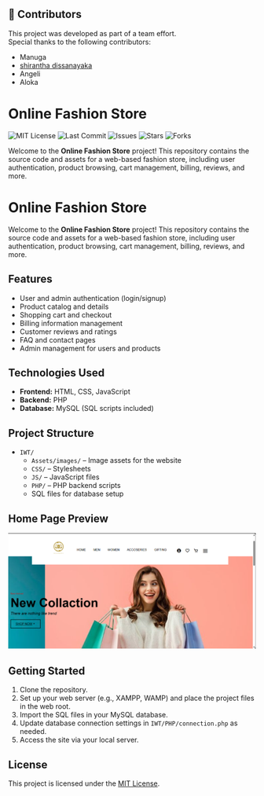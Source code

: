 
## 👥 Contributors

This project was developed as part of a team effort.  
Special thanks to the following contributors:

- Manuga
- [shirantha dissanayaka](https://github.com/shiranthaDS)
- Angeli
- Aloka
# Online Fashion Store

<!-- Badges -->
![MIT License](https://img.shields.io/badge/license-MIT-green.svg)
![Last Commit](https://img.shields.io/github/last-commit/3hal0n/Online-fashion-store)
![Issues](https://img.shields.io/github/issues/3hal0n/Online-fashion-store)
![Stars](https://img.shields.io/github/stars/3hal0n/Online-fashion-store?style=social)
![Forks](https://img.shields.io/github/forks/3hal0n/Online-fashion-store?style=social)

Welcome to the **Online Fashion Store** project! This repository contains the source code and assets for a web-based fashion store, including user authentication, product browsing, cart management, billing, reviews, and more.
# Online Fashion Store

Welcome to the **Online Fashion Store** project! This repository contains the source code and assets for a web-based fashion store, including user authentication, product browsing, cart management, billing, reviews, and more.

## Features
- User and admin authentication (login/signup)
- Product catalog and details
- Shopping cart and checkout
- Billing information management
- Customer reviews and ratings
- FAQ and contact pages
- Admin management for users and products

## Technologies Used
- **Frontend:** HTML, CSS, JavaScript
- **Backend:** PHP
- **Database:** MySQL (SQL scripts included)

## Project Structure
- `IWT/`
	- `Assets/images/` – Image assets for the website
	- `CSS/` – Stylesheets
	- `JS/` – JavaScript files
	- `PHP/` – PHP backend scripts
	- SQL files for database setup

## Home Page Preview

![Home Page](IWT/Assets/images/home.png)

## Getting Started
1. Clone the repository.
2. Set up your web server (e.g., XAMPP, WAMP) and place the project files in the web root.
3. Import the SQL files in your MySQL database.
4. Update database connection settings in `IWT/PHP/connection.php` as needed.
5. Access the site via your local server.

## License
This project is licensed under the [MIT License](LICENSE).

